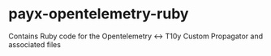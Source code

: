 # payx-opentelemetry-ruby
Contains Ruby code for the Opentelemetry &lt;-> T10y Custom Propagator and associated files